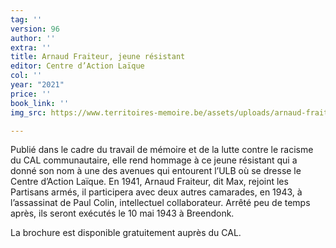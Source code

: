 ```yaml
---
tag: ''
version: 96
author: ''
extra: ''
title: Arnaud Fraiteur, jeune résistant
editor: Centre d’Action Laïque
col: ''
year: "2021"
price: ''
book_link: ''
img_src: https://www.territoires-memoire.be/assets/uploads/arnaud-fraiteur.jpg

---
```

Publié dans le cadre du travail de mémoire et de la lutte contre le racisme du CAL communautaire, elle rend hommage à ce jeune résistant qui a donné son nom à une des avenues qui entourent l’ULB où se dresse le Centre d’Action Laïque. En 1941, Arnaud Fraiteur, dit Max, rejoint les Partisans armés, il participera avec deux autres camarades, en 1943, à l’assassinat de Paul Colin, intellectuel collaborateur. Arrêté peu de temps après, ils seront exécutés le 10 mai 1943 à Breendonk.

La brochure est disponible gratuitement auprès du CAL.